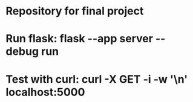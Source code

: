 # Repository for final project
# Run flask: flask --app server --debug run
# Test with curl: curl -X GET -i -w '\n' localhost:5000
